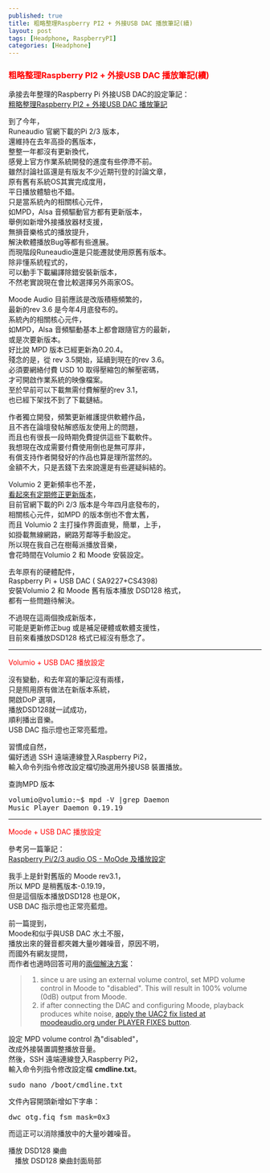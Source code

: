 ```yaml
---
published: true
title: 粗略整理Raspberry PI2 + 外接USB DAC 播放筆記(續)
layout: post
tags: [Headphone, RaspberryPI]
categories: [Headphone]
---
```


### <font color="red">粗略整理Raspberry PI2 + 外接USB DAC 播放筆記(續)</font>  

承接去年整理的Raspberry Pi 外接USB DAC的設定筆記：  
[粗略整理Raspberry PI2 + 外接USB DAC 播放筆記][4]  

到了今年，  
Runeaudio 官網下載的Pi 2/3 版本，  
還維持在去年高掛的舊版本，  
整整一年都沒有更新換代，  
感覺上官方作業系統開發的進度有些停滯不前。  
雖然討論社區還是有版友不少近期刊登的討論文章，  
原有舊有系統OS其實完成度用，  
平日播放體驗也不錯。  
只是當系統內的相關核心元件，  
如MPD，Alsa 音頻驅動官方都有更新版本，  
舉例如新增外接播放器材支援，  
無損音樂格式的播放提升，  
解決軟體播放Bug等都有些進展。  
而現階段Runeaudio還是只能遷就使用原舊有版本。  
除非懂系統程式的，  
可以動手下載編譯除錯安裝新版本，  
不然老實說現在會比較選擇另外兩家OS。  
  
Moode Audio 目前應該是改版積極頻繁的，  
最新的rev 3.6 是今年4月底發布的。  
系統內的相關核心元件，  
如MPD，Alsa 音頻驅動基本上都會跟隨官方的最新，  
或是次要新版本。  
好比說 MPD 版本已經更新為0.20.4。  
殘念的是，從 rev 3.5開始，延續到現在的rev 3.6。  
必須要網絡付費 USD 10 取得壓縮包的解壓密碼，  
才可開啟作業系統的映像檔案。  
至於早前可以下載無需付費解壓的rev 3.1，  
也已經下架找不到了下載鏈結。  
  
作者獨立開發，頻繁更新維護提供軟體作品，  
且不吝在論壇發帖解惑版友使用上的問題，  
而且也有很長一段時期免費提供這些下載軟件。  
我想現在改成需要付費使用倒也是無可厚非，  
有償支持作者開發好的作品也算是理所當然的。  
金額不大，只是丟錢下去來說還是有些遲疑糾結的。  
  
Volumio 2 更新頻率也不差，  
[看起來有定期修正更新版本][1]，  
目前官網下載的Pi 2/3 版本是今年四月底發布的，  
相關核心元件，如MPD 的版本倒也不會太舊，  
而且 Volumio 2 主打操作界面直覺，簡單，上手，  
如掛載無線網路，網路芳鄰等手動設定。  
所以現在我自己在樹莓派播放音樂，  
會花時間在Volumio 2 和 Moode 安裝設定。  
  
去年原有的硬體配件，  
Raspberry Pi + USB DAC ( SA9227+CS4398)  
安裝Volumio 2 和 Moode 舊有版本播放 DSD128 格式，  
都有一些問題待解決。  

不過現在這兩個換成新版本，  
可能是更新修正bug 或是補足硬體或軟體支援性，  
目前來看播放DSD128 格式已經沒有懸念了。  
  
----

<font color="red">Volumio + USB DAC 播放設定</font>  

沒有變動，和去年寫的筆記沒有兩樣，  
只是照用原有做法在新版本系統，  
開啟DoP 選項，  
播放DSD128就一試成功，  
順利播出音樂。  
USB DAC 指示燈也正常亮藍燈。  
  
習慣成自然，  
偏好透過 SSH 遠端連線登入Raspberry Pi2，  
輸入命令列指令修改設定檔切換選用外接USB 裝置播放。  
  
查詢MPD 版本  
<pre class="prettyprint"><span class="desert">volumio@volumio:~$ mpd -V |grep Daemon
Music Player Daemon 0.19.19
</span></pre>

----

<font color="red">Moode + USB DAC 播放設定</font>  
  
參考另一篇筆記：  
[Raspberry Pi/2/3 audio OS - MoOde 及播放設定][5]   
  
我手上是針對舊版的 Moode rev3.1，  
所以 MPD 是稍舊版本-0.19.19，  
但是這個版本播放DSD128 也是OK，  
USB DAC 指示燈也正常亮藍燈。  
  
前一篇提到，  
Moode和似乎與USB DAC 水土不服，  
播放出來的聲音都夾雜大量吵雜噪音，原因不明，  
而國外有網友提問，  
而作者也適時回答可用的[兩個解決方案][2]：  

> 1. since u are using an external volume control, set MPD volume control in Moode to "disabled". This will result in 100% volume (0dB) output from Moode.
> 2. if after connecting the DAC and configuring Moode, playback produces white noise, [apply the UAC2 fix listed at moodeaudio.org under PLAYER FIXES button][3].

設定 MPD volume control 為"disabled"，  
改成外接裝置調整播放音量。  
然後，SSH 遠端連線登入Raspberry Pi2，  
輸入命令列指令修改設定檔 **cmdline.txt**。  

<pre class="prettyprint"><span class="desert">sudo nano /boot/cmdline.txt
</span></pre>

文件內容開頭新增如下字串：  
<pre class="prettyprint"><span class="desert">dwc_otg.fiq_fsm_mask=0x3 
</span></pre>

而這正可以消除播放中的大量吵雜噪音。  

播放 DSD128 樂曲  
<img class="responsively-lazy responsively-lazy-600" src="https://res.cloudinary.com/shengshampoo/image/upload/s--6W8JCrIi--/v1494125727/Screenshot-05072017-1014AM1-fs81_gzej53.png" srcset="data:image/gif;base64,R0lGODlhAQABAIAAAP///////yH5BAEKAAEALAAAAAABAAEAAAICTAEAOw==">  
播放 DSD128 樂曲封面局部  
<img class="responsively-lazy responsively-lazy-600" src="https://res.cloudinary.com/shengshampoo/image/upload/s--gwJ4ztoL--/v1494125727/Screenshot-05072017-1019AM1-fs81_x9btcq.png" srcset="data:image/gif;base64,R0lGODlhAQABAIAAAP///////yH5BAEKAAEALAAAAAABAAEAAAICTAEAOw==">

[1]: https://volumio.org/forum/changelog-t1575.html
[2]: http://www.diyaudio.com/forums/pc-based/271811-moode-audio-player-raspberry-pi-125.html#post4554933
[3]: http://moodeaudio.org/docs/fixes.html
[4]: https://shengshampoo.github.io/headphone/2016/08/28/raspberry-pi2-external-usb-dac.html
[5]: https://shengshampoo.github.io/headphone/2016/08/31/rpi123-moode-os-setting.html
